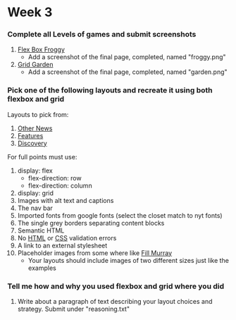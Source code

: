 # Week 3

### Complete all Levels of games and submit screenshots
1. [Flex Box Froggy](https://flexboxfroggy.com/)
    * Add a screenshot of the final page, completed, named "froggy.png"
2. [Grid Garden](https://cssgridgarden.com/)
    * Add a screenshot of the final page, completed, named "garden.png"

### Pick one of the following layouts and recreate it using both flexbox and grid
Layouts to pick from:
1. [Other News](img/nyt1.png)
2. [Features](img/nyt2.png)
3. [Discovery](img/nyt3.png)

For full points must use:
1. display: flex 
    * flex-direction: row
    * flex-direction: column
2. display: grid
2. Images with alt text and captions
3. The nav bar
3. Imported fonts from google fonts (select the closet match to nyt fonts)
4. The single grey borders separating content blocks
5. Semantic HTML
6. No [HTML](https://validator.w3.org/) or [CSS](https://jigsaw.w3.org/css-validator/) validation errors
7. A link to an external stylesheet
8. Placeholder images from some where like [Fill Murray](https://www.fillmurray.com/)
    * Your layouts should include images of two different sizes just like the examples

### Tell me how and why you used flexbox and grid where you did
1. Write about a paragraph of text describing your layout choices and strategy. Submit under "reasoning.txt"